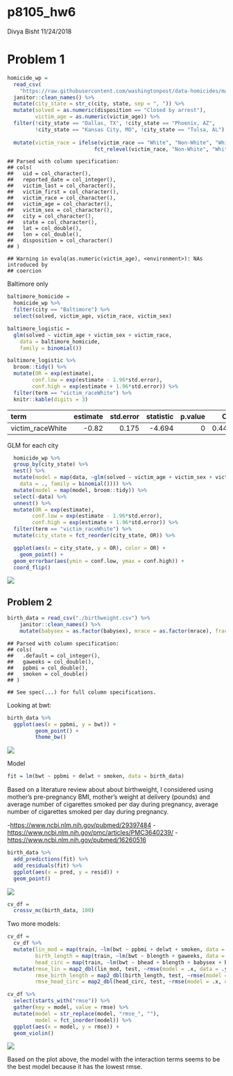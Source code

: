 p8105\_hw6
================
Divya Bisht
11/24/2018

Problem 1
=========

``` r
homicide_wp = 
  read_csv(
    "https://raw.githubusercontent.com/washingtonpost/data-homicides/master/homicide-data.csv") %>%
  janitor::clean_names() %>% 
  mutate(city_state = str_c(city, state, sep = ", ")) %>%
  mutate(solved = as.numeric(disposition == "Closed by arrest"), 
         victim_age = as.numeric(victim_age)) %>%  
  filter(!city_state == "Dallas, TX", !city_state == "Phoenix, AZ", 
         !city_state == "Kansas City, MO", !city_state == "Tulsa, AL") %>% 
  
  mutate(victim_race = ifelse(victim_race == "White", "Non-White", "White"),
                            fct_relevel(victim_race, "Non-White", "White"))
```

    ## Parsed with column specification:
    ## cols(
    ##   uid = col_character(),
    ##   reported_date = col_integer(),
    ##   victim_last = col_character(),
    ##   victim_first = col_character(),
    ##   victim_race = col_character(),
    ##   victim_age = col_character(),
    ##   victim_sex = col_character(),
    ##   city = col_character(),
    ##   state = col_character(),
    ##   lat = col_double(),
    ##   lon = col_double(),
    ##   disposition = col_character()
    ## )

    ## Warning in evalq(as.numeric(victim_age), <environment>): NAs introduced by
    ## coercion

Baltimore only

``` r
baltimore_homicide = 
  homicide_wp %>%
  filter(city == "Baltimore") %>% 
  select(solved, victim_age, victim_race, victim_sex)
```

``` r
baltimore_logistic = 
  glm(solved ~ victim_age + victim_sex + victim_race, 
    data = baltimore_homicide, 
    family = binomial())
```

``` r
baltimore_logistic %>% 
  broom::tidy() %>% 
  mutate(OR = exp(estimate), 
        conf.low = exp(estimate - 1.96*std.error),
        conf.high = exp(estimate + 1.96*std.error)) %>%
  filter(term == "victim_raceWhite") %>%       
  knitr::kable(digits = 3)
```

| term              |  estimate|  std.error|  statistic|  p.value|     OR|  conf.low|  conf.high|
|:------------------|---------:|----------:|----------:|--------:|------:|---------:|----------:|
| victim\_raceWhite |     -0.82|      0.175|     -4.694|        0|  0.441|     0.313|       0.62|

GLM for each city

``` r
  homicide_wp %>% 
  group_by(city_state) %>% 
  nest() %>%
  mutate(model = map(data, ~glm(solved ~ victim_age + victim_sex + victim_race, 
    data = ., family = binomial()))) %>% 
  mutate(model = map(model, broom::tidy)) %>% 
  select(-data) %>% 
  unnest() %>%
  mutate(OR = exp(estimate), 
        conf.low = exp(estimate - 1.96*std.error),
        conf.high = exp(estimate + 1.96*std.error)) %>% 
  filter(term == "victim_raceWhite") %>%       
  mutate(city_state = fct_reorder(city_state, OR)) %>%

  ggplot(aes(x = city_state, y = OR), color = OR) +
    geom_point() +
  geom_errorbar(aes(ymin = conf.low, ymax = conf.high)) +
  coord_flip()
```

![](hw6_files/figure-markdown_github/unnamed-chunk-5-1.png)

Problem 2
---------

``` r
birth_data = read_csv("./birthweight.csv") %>% 
    janitor::clean_names() %>%
    mutate(babysex = as.factor(babysex), mrace = as.factor(mrace), frace = as.factor(frace))
```

    ## Parsed with column specification:
    ## cols(
    ##   .default = col_integer(),
    ##   gaweeks = col_double(),
    ##   ppbmi = col_double(),
    ##   smoken = col_double()
    ## )

    ## See spec(...) for full column specifications.

Looking at bwt:

``` r
birth_data %>% 
  ggplot(aes(x = ppbmi, y = bwt)) +  
         geom_point() + 
         theme_bw()
```

![](hw6_files/figure-markdown_github/unnamed-chunk-7-1.png)

Model

``` r
fit = lm(bwt ~ ppbmi + delwt + smoken, data = birth_data)
```

Based on a literature review about about birthweight, I considered using mother’s pre-pregnancy BMI, mother’s weight at delivery (pounds) and average number of cigarettes smoked per day during pregnancy, average number of cigarettes smoked per day during pregnancy.

-<https://www.ncbi.nlm.nih.gov/pubmed/29397484> -<https://www.ncbi.nlm.nih.gov/pmc/articles/PMC3640239/> -<https://www.ncbi.nlm.nih.gov/pubmed/16260516>

``` r
birth_data %>% 
  add_predictions(fit) %>% 
  add_residuals(fit) %>% 
  ggplot(aes(x = pred, y = resid)) + 
  geom_point()
```

![](hw6_files/figure-markdown_github/unnamed-chunk-9-1.png)

``` r
cv_df = 
  crossv_mc(birth_data, 100) 
```

Two more models:

``` r
cv_df = 
  cv_df %>% 
  mutate(lin_mod = map(train, ~lm(bwt ~ ppbmi + delwt + smoken, data = .)),
         birth_length = map(train, ~lm(bwt ~ blength + gaweeks, data = .)),
         head_circ = map(train, ~lm(bwt ~ bhead + blength + babysex + bhead*blength + bhead*babysex + blength*babysex, data = .))) %>% 
  mutate(rmse_lin = map2_dbl(lin_mod, test, ~rmse(model = .x, data = .y)),
         rmse_birth_length = map2_dbl(birth_length, test, ~rmse(model = .x, data = .y)),
         rmse_head_circ = map2_dbl(head_circ, test, ~rmse(model = .x, data = .y))) 

cv_df %>% 
  select(starts_with("rmse")) %>% 
  gather(key = model, value = rmse) %>% 
  mutate(model = str_replace(model, "rmse_", ""),
         model = fct_inorder(model)) %>% 
  ggplot(aes(x = model, y = rmse)) + 
  geom_violin()
```

![](hw6_files/figure-markdown_github/unnamed-chunk-11-1.png)

Based on the plot above, the model with the interaction terms seems to be the best model because it has the lowest rmse.
